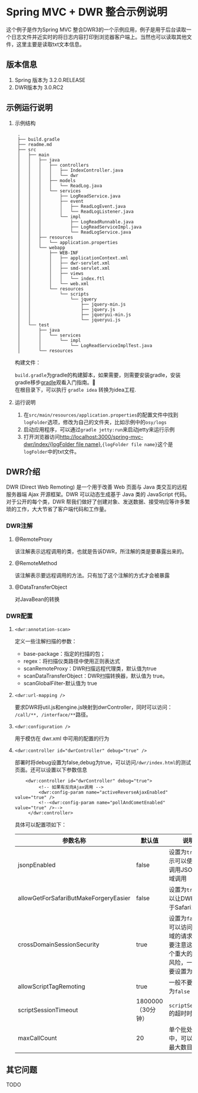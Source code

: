 # Spring MVC + DWR 整合示例说明
这个例子是作为Spring MVC 整合DWR3的一个示例应用，例子是用于后台读取一个日志文件并近实时的将日志内容打印到浏览器客户端上。当然也可以读取其他文件，这里主要是读取txt文本信息。

## 版本信息
1. Spring 版本为 3.2.0.RELEASE 
2. DWR版本为 3.0.RC2

## 示例运行说明
1. 示例结构

		.
		├── build.gradle
		├── readme.md
		├── src
		│   ├── main
		│   │   ├── java
		│   │   │   ├── controllers
		│   │   │   │   ├── IndexController.java
		│   │   │   │   └── dwr
		│   │   │   ├── models
		│   │   │   │   └── ReadLog.java
		│   │   │   └── services
		│   │   │       ├── LogReadService.java
		│   │   │       ├── event
		│   │   │       │   ├── ReadLogEvent.java
		│   │   │       │   └── ReadLogListener.java
		│   │   │       └── impl
		│   │   │           ├── LogReadRunnable.java
		│   │   │           ├── LogReadServiceImpl.java
		│   │   │           └── ReadLogService.java
		│   │   ├── resources
		│   │   │   └── application.properties
		│   │   └── webapp
		│   │       ├── WEB-INF
		│   │       │   ├── applicationContext.xml
		│   │       │   ├── dwr-servlet.xml
		│   │       │   ├── smd-servlet.xml
		│   │       │   ├── views
		│   │       │   │   └── index.ftl
		│   │       │   └── web.xml
		│   │       └── resources
		│   │           └── scripts
		│   │               └── jquery
		│   │                   ├── jquery-min.js
		│   │                   ├── jquery.js
		│   │                   ├── jqueryui-min.js
		│   │                   └── jqueryui.js
		│   └── test
		│       ├── java
		│       │   └── services
		│       │       └── impl
		│       │           └── LogReadServiceImplTest.java
		│       └── resources

    构建文件：
    
    `build.gradle`为gradle的构建脚本，如果需要，则需要安装gradle，安装gradle移步[gradle](http://www.gradle.org)观看入门指南。    
    在根目录下，可以执行 `gradle idea` 转换为idea工程.

2. 运行说明
    
    1. 在`src/main/resources/application.properties`的配置文件中找到`logFolder`选项，修改为自己的文件夹，比如示例中的`osy/logs`
    2. 启动应用程序，可以通过`gradle jetty:run`来启动jetty来运行示例
    3. 打开浏览器访问[http://localhost:3000/spring-mvc-dwr/index/{logFolder file name}](http://localhost:3000/spring-mvc-dwr/index/debug),`{logFolder file name}`这个是`logFolder`中的txt文件。
    
## DWR介绍
DWR (Direct Web Remoting) 是一个用于改善 Web 页面与 Java 类交互的远程服务器端 Ajax 开源框架。DWR 可以动态生成基于 Java 类的 JavaScript 代码。对于公开的每个类，DWR 帮我们做好了创建对象、发送数据、接受响应等许多繁琐的工作，大大节省了客户端代码和工作量。

### DWR注解
1. @RemoteProxy

    该注解表示远程调用的类，也就是告诉DWR，所注解的类是要暴露出来的。
    
2. @RemoteMethod 
    
   该注解表示要远程调用的方法。只有加了这个注解的方式才会被暴露
   
3. @DataTransferObject
    
    对JavaBean的转换
    
### DWR配置

1. `<dwr:annotation-scan>`

   定义一些注解扫描的参数：
   
   * base-package：指定的扫描的包；
   * regex：将扫描仪类路径中使用正则表达式
   * scanRemoteProxy：DWR扫描远程代理类，默认值为true
   * scanDataTransferObject：DWR扫描转换器，默认值为 true。
   * scanGlobalFilter-默认值为 true
   
2. `<dwr:url-mapping />`

   要求DWR将util.js和engine.js映射到dwrController，同时可以访问：` /call/**, /interface/**`路径。
   
3. `<dwr:configuration />`

   用于模仿在 dwr.xml 中可用的配置的行为
   
4. `<dwr:controller id="dwrController" debug="true" />`

   部署时将debug设置为false,debug为true，可以访问`/dwr/index.html`的测试页面。还可以设置以下参数信息
   
           <dwr:controller id="dwrController" debug="true">
		        <!-- 如果有反向Ajax调用 -->
		        <dwr:config-param name="activeReverseAjaxEnabled" value="true" />
		        <!--<dwr:config-param name="pollAndCometEnabled" value="true" />-->
	        </dwr:controller>

   具体可以配置项如下：
   
   参数名称         |      默认值     |     说明
   ------------    | -------------| ----------
   jsonpEnabled    | false        | 设置为`true`表示可以使DWR调用JSONP跨域调用
   allowGetForSafariButMakeForgeryEasier | false | 设置为`true`可以让DWR工作于Safari1.x中
   crossDomainSessionSecurity   |  true     | 设置为`false`，可以访问其他域的请求，需要注意这是一个重大的安全风险，一般不要设置为`false`
   allowScriptTagRemoting    |  true     | 一般不要设置为`false`
   scriptSessionTimeout    | 1800000（30分钟）| `scriptSession`的超时时间
   maxCallCount    |  20     | 单个批处理中，可以call的最大数目。

## 其它问题
TODO